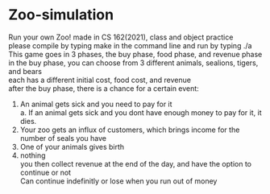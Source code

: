 # Zoo-simulation
Run your own Zoo! made in CS 162(2021), class and object practice <br />
please compile by typing make in the command line and run by typing ./a <br />
This game goes in 3 phases, the buy phase, food phase, and revenue phase <br />
in the buy phase, you can choose from 3 different animals, sealions, tigers, and bears <br />
each has a different initial cost, food cost, and revenue <br />
after the buy phase, there is a chance for a certain event: <br />
1. An animal gets sick and you need to pay for it <br />
   a. If an animal gets sick and you dont have enough money to pay for it, it dies.
3. Your zoo gets an influx of customers, which brings income for the number of seals you have <br />
4. One of your animals gives birth <br />
5. nothing <br />
you then collect revenue at the end of the day, and have the option to continue or not <br />
Can continue indefinitly or lose when you run out of money
